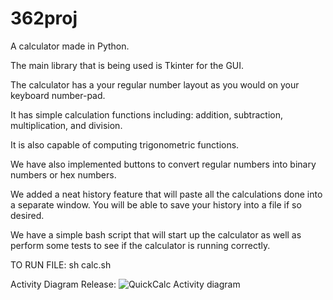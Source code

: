 # 362proj
A calculator made in Python.

The main library that is being used is Tkinter for the GUI.

The calculator has a your regular number layout as you would on your keyboard number-pad.

It has simple calculation functions including: addition, subtraction, multiplication, and division.

It is also capable of computing trigonometric functions.

We have also implemented buttons to convert regular numbers into binary numbers or hex numbers.

We added a neat history feature that will paste all the calculations done into a separate window.
You will be able to save your history into a file if so desired.

We have a simple bash script that will start up the calculator as well as perform some tests to see
if the calculator is running correctly.

TO RUN FILE: sh calc.sh

Activity Diagram Release:
![QuickCalc Activity diagram](https://github.com/vp1-2-3/362proj/assets/123424127/450fe70b-e2e8-4ac4-b8d1-06526746371e)
